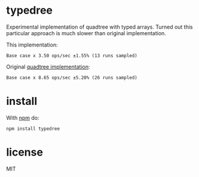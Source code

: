 # typedree

Experimental implementation of quadtree with typed arrays. Turned out this particular approach is much slower
than original implementation.

This implementation: 

```
Base case x 3.50 ops/sec ±1.55% (13 runs sampled)
```

Original [quadtree implementation](https://github.com/anvaka/ngraph.quadtreebh):

```
Base case x 8.65 ops/sec ±5.20% (26 runs sampled)
```


# install

With [npm](https://npmjs.org) do:

```
npm install typedree
```

# license

MIT
